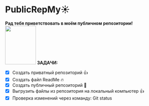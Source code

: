 # PublicRepMy:sunny:
<strong>Рад тебя приветствовать в моём публичном репозитории!</strong>
<br><img src="https://i.pinimg.com/564x/ff/cd/a1/ffcda1ddf83fe41924b1481d0ad1ccee.jpg" width="100" height="125">
**ЗАДАЧИ:**
- [x] Создать приватный репозиторий :thumbsup:
- [x] Создать файл ReadMe :fire:
- [x] Создать публичный репозиторий :couple:
- [x] Выгрузить файлы из репозитория на локальный компьютер :thumbsup:
- [x] Проверка изменений через команду: Git status

